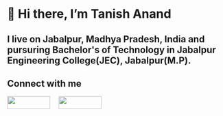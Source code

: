  #  👋 Hi there, I’m Tanish Anand
## I live on Jabalpur, Madhya Pradesh, India and pursuring Bachelor's of Technology in Jabalpur Engineering College(JEC), Jabalpur(M.P).

## Connect with me
<a href="https://www.linkedin.com/in/ta10x11" target="_blank"><img align="center" src="https://github-production-user-asset-6210df.s3.amazonaws.com/137398377/248024169-13674525-73cd-4429-96b5-459ddf723a59.jpg" height="30px" width="100px"/></a> &nbsp;&nbsp;&nbsp;&nbsp;<a href="copro.dev.ta10x11@gmail.com" target="_blank"><img align="center" src="https://github-production-user-asset-6210df.s3.amazonaws.com/137398377/248026065-7dcc8287-a0e6-47fe-8848-f232e3e2fe2d.jpg" height="30px" width="100px"/></a>
